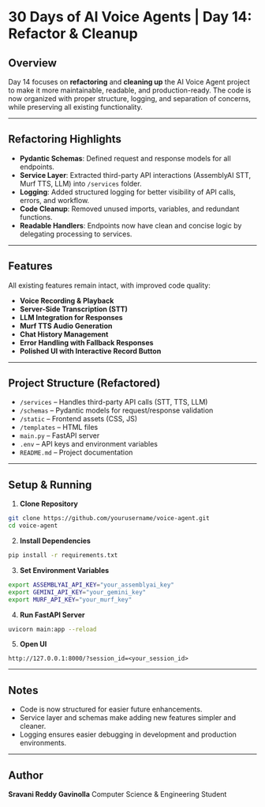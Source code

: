 
# 30 Days of AI Voice Agents | Day 14: Refactor & Cleanup

## Overview
Day 14 focuses on **refactoring** and **cleaning up** the AI Voice Agent project to make it more maintainable, readable, and production-ready. The code is now organized with proper structure, logging, and separation of concerns, while preserving all existing functionality.

---

## Refactoring Highlights
- **Pydantic Schemas**: Defined request and response models for all endpoints.
- **Service Layer**: Extracted third-party API interactions (AssemblyAI STT, Murf TTS, LLM) into `/services` folder.
- **Logging**: Added structured logging for better visibility of API calls, errors, and workflow.
- **Code Cleanup**: Removed unused imports, variables, and redundant functions.
- **Readable Handlers**: Endpoints now have clean and concise logic by delegating processing to services.

---

## Features
All existing features remain intact, with improved code quality:
- **Voice Recording & Playback**
- **Server-Side Transcription (STT)**
- **LLM Integration for Responses**
- **Murf TTS Audio Generation**
- **Chat History Management**
- **Error Handling with Fallback Responses**
- **Polished UI with Interactive Record Button**

---

## Project Structure (Refactored)
- `/services` – Handles third-party API calls (STT, TTS, LLM)
- `/schemas` – Pydantic models for request/response validation
- `/static` – Frontend assets (CSS, JS)
- `/templates` – HTML files
- `main.py` – FastAPI server
- `.env` – API keys and environment variables
- `README.md` – Project documentation

---

## Setup & Running
1. **Clone Repository**
```bash
git clone https://github.com/yourusername/voice-agent.git
cd voice-agent
````

2. **Install Dependencies**

```bash
pip install -r requirements.txt
```

3. **Set Environment Variables**

```bash
export ASSEMBLYAI_API_KEY="your_assemblyai_key"
export GEMINI_API_KEY="your_gemini_key"
export MURF_API_KEY="your_murf_key"
```

4. **Run FastAPI Server**

```bash
uvicorn main:app --reload
```

5. **Open UI**

```
http://127.0.0.1:8000/?session_id=<your_session_id>
```

---

## Notes

* Code is now structured for easier future enhancements.
* Service layer and schemas make adding new features simpler and cleaner.
* Logging ensures easier debugging in development and production environments.

---

## Author

**Sravani Reddy Gavinolla**
Computer Science & Engineering Student


